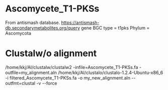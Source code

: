 # Ascomycete_T1-PKSs
From antismash database. https://antismash-db.secondarymetabolites.org/query
gene
BGC type = t1pks
Phylum = Ascomycota

# Clustalw/o alignment
/home/kkj/AI/clustalw/clustalw2 -infile=Ascomycete_T1-PKSs.fa -outfile=my_alignment.aln
/home/kkj/AI/clustalo/clustalo-1.2.4-Ubuntu-x86_6 -i filtered_Ascomycete_T1-PKSs.fa -o my_new_alignment.aln --outfmt=clustal -v --force